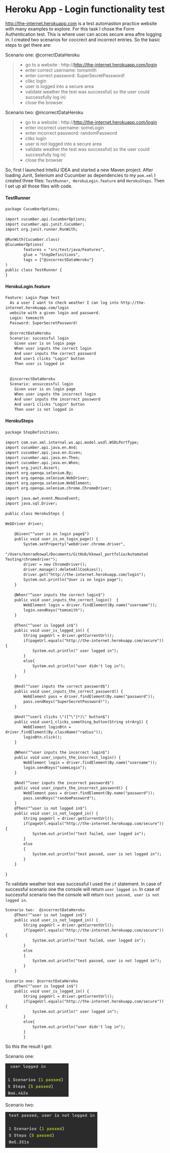 # Heroku App - Login functionality test


http://the-internet.herokuapp.com is a test automastion practice website with many examples to explore. For this task I chose the Form Authentication test. This is where user can acces secure area aftre logging in. I created two scenarios for coccrect and incorrect entries. So the basic steps to get there are:

Scenario one: @correctDataHeroku 
>- go to a website : http://http://the-internet.herokuapp.com/login
>- enter correct username: tomsmith
>- enter correct password: SuperSecretPassword!
>- clikc login
>- user is logged into a secure area
>- validate weather the test was successful( so the user could successfully log in)
>- close the browser

Scenario two:  @incorrectDataHeroku
>- go to a website : http://http://the-internet.herokuapp.com/login
>- enter incorrect username: someLogin
>- enter incorrect password: randomPassword
>- clikc login
>- user is not logged into a secure area
>- validate weather the test was successful( so the user could successfully log in)
>- close the browser

  
 So, first I launched IntelliJ IDEA and started a new Maven project. After loading Junit, Selenium and Cucumber as dependencies to my `pom.xml` I created three files: `TestRunner, HerokuLogin.feature` and `HerokuSteps`. Then I set up all those files with code.
 
#### TestRunner

```
package CucumberOptions;

import cucumber.api.CucumberOptions;
import cucumber.api.junit.Cucumber;
import org.junit.runner.RunWith;

@RunWith(Cucumber.class)
@CucumberOptions(
        features = "src/test/java/Features",
        glue = "StepDefinitions",
        tags = {"@incorrectDataHeroku"}
)
public class TestRunner {
}

```
#### HerokuLogin.feature

```
Feature: Login Page test
  As a user I want to check weather I can log into http://the-internet.herokuapp.com/login
  website with a given login and password.
  Login: tomsmith
  Password: SuperSecretPassword!

  @correctDataHeroku
  Scenario: successful login
    Given user is on login page
    When user inputs the correct login
    And user inputs the correct password
    And user1 clicks "Login" button
    Then user is logged in


  @incorrectDataHeroku
  Scenario: unsuccessful login
    Given user is on login page
    When user inputs the incorrect login
    And user inputs the incorrect password
    And user1 clicks "Login" button
    Then user is not logged in
```

#### HerokuSteps

```
package StepDefinitions;

import com.sun.xml.internal.ws.api.model.wsdl.WSDLPortType;
import cucumber.api.java.en.And;
import cucumber.api.java.en.Given;
import cucumber.api.java.en.Then;
import cucumber.api.java.en.When;
import org.junit.Assert;
import org.openqa.selenium.By;
import org.openqa.selenium.WebDriver;
import org.openqa.selenium.WebElement;
import org.openqa.selenium.chrome.ChromeDriver;

import java.awt.event.MouseEvent;
import java.sql.Driver;

public class HerokuSteps {

WebDriver driver;

    @Given("^user is on login page$")
    public void user_is_on_login_page() {
        System.setProperty("webdriver.chrome.driver",
                "/Users/konradkowal/Documents/GitHub/kkowal_portfolio/Automated Testing/chromedriver");
        driver = new ChromeDriver();
        driver.manage().deleteAllCookies();
        driver.get("http://the-internet.herokuapp.com/login");
        System.out.println("User is on login page");
    }

    @When("^user inputs the correct login$")
    public void user_inputs_the_correct_login()  {
        WebElement login = driver.findElement(By.name("username"));
        login.sendKeys("tomsmith");
    }

    @Then("^user is logged in$")
    public void user_is_logged_in() {
        String pageUrl = driver.getCurrentUrl();
        if(pageUrl.equals("http://the-internet.herokuapp.com/secure")) {
            System.out.println(" user logged in");
        }
        else{
            System.out.println("user didn't log in");
        }
    }

    @And("^user inputs the correct password$")
    public void user_inputs_the_correct_password() {
        WebElement pass = driver.findElement(By.name("password"));
        pass.sendKeys("SuperSecretPassword!");
    }

    @And("^user1 clicks \"([^\"]*)\" button$")
    public void user1_clicks_something_button(String strArg1) {
        WebElement loginBtn = driver.findElement(By.className("radius"));
        loginBtn.click();
    }

    @When("^user inputs the incorrect login$")
    public void user_inputs_the_incorrect_login() {
        WebElement login = driver.findElement(By.name("username"));
        login.sendKeys("someLogin");
    }

    @And("^user inputs the incorrect password$")
    public void user_inputs_the_incorrect_password() {
        WebElement pass = driver.findElement(By.name("password"));
        pass.sendKeys("randomPassword");
    }
    @Then("^user is not logged in$")
    public void user_is_not_logged_in() {
        String pageUrl = driver.getCurrentUrl();
        if(pageUrl.equals("http://the-internet.herokuapp.com/secure")){
            System.out.println("test failed, user logged in");
        }
        else
        {
            System.out.println("test passed, user is not logged in");
        }
    }

}
```

To validate weather test was successful I used the `if` statement. In case of successful scenario one the console will return `user logged in`. In case of successful scenario two the console will return `test passed, user is not logged in`.
    
    
```
Scenario two:  @incorrectDataHeroku     
    @Then("^user is not logged in$")
    public void user_is_not_logged_in() {
        String pageUrl = driver.getCurrentUrl();
        if(pageUrl.equals("http://the-internet.herokuapp.com/secure")){
            System.out.println("test failed, user logged in");
        }
        else
        {
            System.out.println("test passed, user is not logged in");
        }
    }
    
Scenario one: @correctDataHeroku   
    @Then("^user is logged in$")
    public void user_is_logged_in() {
        String pageUrl = driver.getCurrentUrl();
        if(pageUrl.equals("http://the-internet.herokuapp.com/secure")) {
            System.out.println(" user logged in");
        }
        else{
            System.out.println("user didn't log in");
        }
        }

```
So this the result I got:

Scenario one:

![](https://github.com/kkowalRepository/kkowal_portfolio/blob/master/Automated%20Testing/HerokuAppLoginTest/images/scenario1.png)

Scenario two:

![](https://github.com/kkowalRepository/kkowal_portfolio/blob/master/Automated%20Testing/HerokuAppLoginTest/images/scenario2.png)
